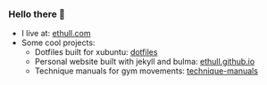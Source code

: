 ### Hello there 👋

- I live at: [ethull.com](https://www.ethull.com)
- Some cool projects:
  - Dotfiles built for xubuntu: [dotfiles](https://github.com/ethull/dotfiles)
  - Personal website built with jekyll and bulma: [ethull.github.io](https://github.com/ethull/ethull.github.io)
  - Technique manuals for gym movements: [technique-manuals](https://github.com/ethull/technique-manuals)

<!--
**ethull/ethull** is a ✨ _special_ ✨ repository because its `README.md` (this file) appears on your GitHub profile.

Here are some ideas to get you started:

- 🔭 I’m currently working on ...
- 🌱 I’m currently learning ...
- 👯 I’m looking to collaborate on ...
- 🤔 I’m looking for help with ...
- 💬 Ask me about ...
- 📫 How to reach me: ...
- 😄 Pronouns: ...
- ⚡ Fun fact: ...
-->

